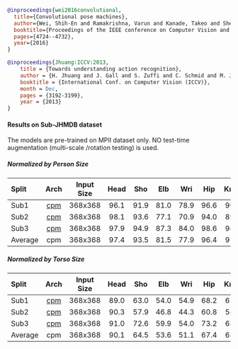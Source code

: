 <!-- [ALGORITHM] -->

```bibtex
@inproceedings{wei2016convolutional,
  title={Convolutional pose machines},
  author={Wei, Shih-En and Ramakrishna, Varun and Kanade, Takeo and Sheikh, Yaser},
  booktitle={Proceedings of the IEEE conference on Computer Vision and Pattern Recognition},
  pages={4724--4732},
  year={2016}
}
```

<!-- [DATASET] -->

```bibtex
@inproceedings{Jhuang:ICCV:2013,
    title = {Towards understanding action recognition},
    author = {H. Jhuang and J. Gall and S. Zuffi and C. Schmid and M. J. Black},
    booktitle = {International Conf. on Computer Vision (ICCV)},
    month = Dec,
    pages = {3192-3199},
    year = {2013}
}
```

#### Results on Sub-JHMDB dataset

The models are pre-trained on MPII dataset only. NO test-time augmentation (multi-scale /rotation testing) is used.

##### Normalized by Person Size

| Split| Arch        | Input Size | Head | Sho  | Elb | Wri | Hip | Knee | Ank | Mean | ckpt    | log     |
| :--- | :--------:  | :--------: | :---: | :---: |:---: |:---: |:---: |:---:  |:---: | :---: | :-----: |:------: |
| Sub1 |  [cpm](/configs/body/2d_kpt_sview_rgb_img/top_down_heatmap/jhmdb/cpm_jhmdb_sub1_368x368.py) | 368x368 | 96.1 | 91.9 | 81.0 |  78.9 | 96.6 | 90.8| 87.3 | 89.5 | [ckpt](https://download.openmmlab.com/mmpose/top_down/cpm/cpm_jhmdb_sub1_368x368-2d2585c9_20201122.pth)  | [log](https://download.openmmlab.com/mmpose/top_down/cpm/cpm_jhmdb_sub1_368x368_20201122.log.json) |
| Sub2 |  [cpm](/configs/body/2d_kpt_sview_rgb_img/top_down_heatmap/jhmdb/cpm_jhmdb_sub2_368x368.py) | 368x368 | 98.1 | 93.6 | 77.1 |  70.9 | 94.0 | 89.1| 84.7 | 87.4 | [ckpt](https://download.openmmlab.com/mmpose/top_down/cpm/cpm_jhmdb_sub2_368x368-fc742f1f_20201122.pth)  | [log](https://download.openmmlab.com/mmpose/top_down/cpm/cpm_jhmdb_sub2_368x368_20201122.log.json) |
| Sub3 |  [cpm](/configs/body/2d_kpt_sview_rgb_img/top_down_heatmap/jhmdb/cpm_jhmdb_sub3_368x368.py) | 368x368 | 97.9 | 94.9 | 87.3 |  84.0 | 98.6 | 94.4| 86.2 | 92.4 | [ckpt](https://download.openmmlab.com/mmpose/top_down/cpm/cpm_jhmdb_sub3_368x368-49337155_20201122.pth)  | [log](https://download.openmmlab.com/mmpose/top_down/cpm/cpm_jhmdb_sub3_368x368_20201122.log.json) |
| Average |  cpm                                                       | 368x368 | 97.4 | 93.5 | 81.5 |  77.9 | 96.4 | 91.4| 86.1 | 89.8 | -        | -       |

##### Normalized by Torso Size

| Split| Arch        | Input Size | Head | Sho  | Elb | Wri | Hip | Knee | Ank | Mean | ckpt    | log     |
| :--- | :--------:  | :--------: | :---: | :---: |:---: |:---: |:---: |:---:  |:---: | :---: | :-----: |:------: |
| Sub1 |  [cpm](/configs/body/2d_kpt_sview_rgb_img/top_down_heatmap/jhmdb/cpm_jhmdb_sub1_368x368.py) | 368x368 | 89.0 | 63.0 | 54.0 |  54.9 | 68.2 | 63.1 | 61.2 | 66.0 | [ckpt](https://download.openmmlab.com/mmpose/top_down/cpm/cpm_jhmdb_sub1_368x368-2d2585c9_20201122.pth)  | [log](https://download.openmmlab.com/mmpose/top_down/cpm/cpm_jhmdb_sub1_368x368_20201122.log.json) |
| Sub2 |  [cpm](/configs/body/2d_kpt_sview_rgb_img/top_down_heatmap/jhmdb/cpm_jhmdb_sub2_368x368.py) | 368x368 | 90.3 | 57.9 | 46.8 |  44.3 | 60.8 | 58.2 | 62.4 | 61.1 | [ckpt](https://download.openmmlab.com/mmpose/top_down/cpm/cpm_jhmdb_sub2_368x368-fc742f1f_20201122.pth)  | [log](https://download.openmmlab.com/mmpose/top_down/cpm/cpm_jhmdb_sub2_368x368_20201122.log.json) |
| Sub3 |  [cpm](/configs/body/2d_kpt_sview_rgb_img/top_down_heatmap/jhmdb/cpm_jhmdb_sub3_368x368.py) | 368x368 | 91.0 | 72.6 | 59.9 |  54.0 | 73.2 | 68.5 | 65.8 | 70.3 | [ckpt](https://download.openmmlab.com/mmpose/top_down/cpm/cpm_jhmdb_sub3_368x368-49337155_20201122.pth)  | [log](https://download.openmmlab.com/mmpose/top_down/cpm/cpm_jhmdb_sub3_368x368_20201122.log.json) |
| Average |  cpm                                                       | 368x368 | 90.1 | 64.5 | 53.6 |  51.1 | 67.4 | 63.3 | 63.1 | 65.7 | -        | -       |
